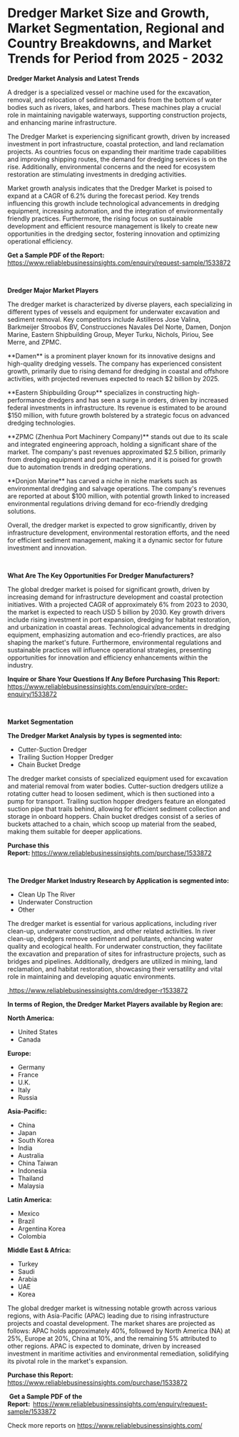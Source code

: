 <p><h1>Dredger Market Size and Growth, Market Segmentation, Regional and Country Breakdowns, and Market Trends for Period from 2025 -  2032</h1></p><p><strong>Dredger Market Analysis and Latest Trends</strong></p>
<p><p>A dredger is a specialized vessel or machine used for the excavation, removal, and relocation of sediment and debris from the bottom of water bodies such as rivers, lakes, and harbors. These machines play a crucial role in maintaining navigable waterways, supporting construction projects, and enhancing marine infrastructure.</p><p>The Dredger Market is experiencing significant growth, driven by increased investment in port infrastructure, coastal protection, and land reclamation projects. As countries focus on expanding their maritime trade capabilities and improving shipping routes, the demand for dredging services is on the rise. Additionally, environmental concerns and the need for ecosystem restoration are stimulating investments in dredging activities.</p><p>Market growth analysis indicates that the Dredger Market is poised to expand at a CAGR of 6.2% during the forecast period. Key trends influencing this growth include technological advancements in dredging equipment, increasing automation, and the integration of environmentally friendly practices. Furthermore, the rising focus on sustainable development and efficient resource management is likely to create new opportunities in the dredging sector, fostering innovation and optimizing operational efficiency.</p></p>
<p><strong>Get a Sample PDF of the Report:&nbsp;</strong> <a href="https://www.reliablebusinessinsights.com/enquiry/request-sample/1533872?utm_campaign=2535&utm_medium=2&utm_source=Github&utm_content=ia&utm_term=28022025&utm_id=dredger">https://www.reliablebusinessinsights.com/enquiry/request-sample/1533872</a></p>
<p>&nbsp;</p>
<p><strong>Dredger Major Market Players</strong></p>
<p><p>The dredger market is characterized by diverse players, each specializing in different types of vessels and equipment for underwater excavation and sediment removal. Key competitors include Astilleros Jose Valina, Barkmeijer Stroobos BV, Construcciones Navales Del Norte, Damen, Donjon Marine, Eastern Shipbuilding Group, Meyer Turku, Nichols, Piriou, See Merre, and ZPMC.</p><p>**Damen** is a prominent player known for its innovative designs and high-quality dredging vessels. The company has experienced consistent growth, primarily due to rising demand for dredging in coastal and offshore activities, with projected revenues expected to reach $2 billion by 2025.</p><p>**Eastern Shipbuilding Group** specializes in constructing high-performance dredgers and has seen a surge in orders, driven by increased federal investments in infrastructure. Its revenue is estimated to be around $150 million, with future growth bolstered by a strategic focus on advanced dredging technologies.</p><p>**ZPMC (Zhenhua Port Machinery Company)** stands out due to its scale and integrated engineering approach, holding a significant share of the market. The company's past revenues approximated $2.5 billion, primarily from dredging equipment and port machinery, and it is poised for growth due to automation trends in dredging operations.</p><p>**Donjon Marine** has carved a niche in niche markets such as environmental dredging and salvage operations. The company's revenues are reported at about $100 million, with potential growth linked to increased environmental regulations driving demand for eco-friendly dredging solutions.</p><p>Overall, the dredger market is expected to grow significantly, driven by infrastructure development, environmental restoration efforts, and the need for efficient sediment management, making it a dynamic sector for future investment and innovation.</p></p>
<p>&nbsp;</p>
<p><strong>What Are The Key Opportunities For Dredger Manufacturers?</strong></p>
<p><p>The global dredger market is poised for significant growth, driven by increasing demand for infrastructure development and coastal protection initiatives. With a projected CAGR of approximately 6% from 2023 to 2030, the market is expected to reach USD 5 billion by 2030. Key growth drivers include rising investment in port expansion, dredging for habitat restoration, and urbanization in coastal areas. Technological advancements in dredging equipment, emphasizing automation and eco-friendly practices, are also shaping the market's future. Furthermore, environmental regulations and sustainable practices will influence operational strategies, presenting opportunities for innovation and efficiency enhancements within the industry.</p></p>
<p><strong>Inquire or Share Your Questions If Any Before Purchasing This Report:</strong> <a href="https://www.reliablebusinessinsights.com/enquiry/pre-order-enquiry/1533872?utm_campaign=2535&utm_medium=2&utm_source=Github&utm_content=ia&utm_term=28022025&utm_id=dredger">https://www.reliablebusinessinsights.com/enquiry/pre-order-enquiry/1533872</a></p>
<p>&nbsp;</p>
<p><strong>Market Segmentation</strong></p>
<p><strong>The Dredger Market Analysis by types is segmented into:</strong></p>
<p><ul><li>Cutter-Suction Dredger</li><li>Trailing Suction Hopper Dredger</li><li>Chain Bucket Dredge</li></ul></p>
<p><p>The dredger market consists of specialized equipment used for excavation and material removal from water bodies. Cutter-suction dredgers utilize a rotating cutter head to loosen sediment, which is then suctioned into a pump for transport. Trailing suction hopper dredgers feature an elongated suction pipe that trails behind, allowing for efficient sediment collection and storage in onboard hoppers. Chain bucket dredges consist of a series of buckets attached to a chain, which scoop up material from the seabed, making them suitable for deeper applications.</p></p>
<p><strong>Purchase this Report:&nbsp;</strong><a href="https://www.reliablebusinessinsights.com/purchase/1533872?utm_campaign=2535&utm_medium=2&utm_source=Github&utm_content=ia&utm_term=28022025&utm_id=dredger">https://www.reliablebusinessinsights.com/purchase/1533872</a></p>
<p>&nbsp;</p>
<p><strong>The Dredger Market Industry Research by Application is segmented into:</strong></p>
<p><ul><li>Clean Up The River</li><li>Underwater Construction</li><li>Other</li></ul></p>
<p><p>The dredger market is essential for various applications, including river clean-up, underwater construction, and other related activities. In river clean-up, dredgers remove sediment and pollutants, enhancing water quality and ecological health. For underwater construction, they facilitate the excavation and preparation of sites for infrastructure projects, such as bridges and pipelines. Additionally, dredgers are utilized in mining, land reclamation, and habitat restoration, showcasing their versatility and vital role in maintaining and developing aquatic environments.</p></p>
<p><a href="https://www.reliablebusinessinsights.com/dredger-r1533872?utm_campaign=2535&utm_medium=2&utm_source=Github&utm_content=ia&utm_term=28022025&utm_id=dredger">&nbsp;https://www.reliablebusinessinsights.com/dredger-r1533872</a></p>
<p><strong>In terms of Region, the Dredger Market Players available by Region are:</strong></p>
<p>
    <p> <strong> North America: </strong>
        <ul>
            <li>United States</li>
            <li>Canada</li>
        </ul>
        </p> 
    <p> <strong> Europe: </strong>
        <ul>
            <li>Germany</li>
            <li>France</li>
            <li>U.K.</li>
            <li>Italy</li>
            <li>Russia</li>
        </ul>
        </p> 
    <p> <strong> Asia-Pacific: </strong>
        <ul>
            <li>China</li>
            <li>Japan</li>
            <li>South Korea</li>
            <li>India</li>
            <li>Australia</li>
            <li>China Taiwan</li>
            <li>Indonesia</li>
            <li>Thailand</li>
            <li>Malaysia</li>
        </ul>
        </p> 
    <p> <strong> Latin America: </strong>
        <ul>
            <li>Mexico</li>
            <li>Brazil</li>
            <li>Argentina Korea</li>
            <li>Colombia</li>
        </ul>
        </p> 
    <p> <strong> Middle East & Africa: </strong>
        <ul>
            <li>Turkey</li>
            <li>Saudi</li>
            <li>Arabia</li>
            <li>UAE</li>
            <li>Korea</li>
        </ul>
    </p>
    </p>
<p><p>The global dredger market is witnessing notable growth across various regions, with Asia-Pacific (APAC) leading due to rising infrastructure projects and coastal development. The market shares are projected as follows: APAC holds approximately 40%, followed by North America (NA) at 25%, Europe at 20%, China at 10%, and the remaining 5% attributed to other regions. APAC is expected to dominate, driven by increased investment in maritime activities and environmental remediation, solidifying its pivotal role in the market's expansion.</p></p>
<p><strong>Purchase this Report: </strong><a href="https://www.reliablebusinessinsights.com/purchase/1533872?utm_campaign=2535&utm_medium=2&utm_source=Github&utm_content=ia&utm_term=28022025&utm_id=dredger">https://www.reliablebusinessinsights.com/purchase/1533872</a></p>
<p>&nbsp;<strong>Get a Sample PDF of the Report:&nbsp;&nbsp;</strong><a href="https://www.reliablebusinessinsights.com/enquiry/request-sample/1533872?utm_campaign=2535&utm_medium=2&utm_source=Github&utm_content=ia&utm_term=28022025&utm_id=dredger">https://www.reliablebusinessinsights.com/enquiry/request-sample/1533872</a></p>
<p><strong></strong></p>
<p>Check more reports on <a href="https://www.reliablebusinessinsights.com/?utm_campaign=2535&utm_medium=2&utm_source=Github&utm_content=ia&utm_term=28022025&utm_id=dredger">https://www.reliablebusinessinsights.com/</a></p>